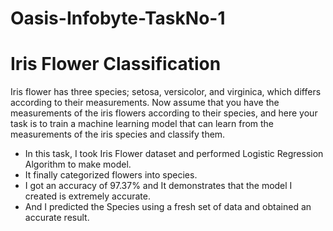 # Oasis-Infobyte-TaskNo-1
# Iris Flower Classification 

Iris flower has three species; setosa, versicolor, and virginica, which differs according to their measurements. Now assume that you have the measurements of the iris flowers according to
their species, and here your task is to train a machine learning model that can learn from the measurements of the iris species and classify them.

- In this task, I took Iris Flower dataset and performed Logistic Regression Algorithm to make model.
- It finally categorized flowers into species.
- I got an accuracy of 97.37% and It demonstrates that the model I created is extremely accurate.
- And I predicted the Species using a fresh set of data and obtained an accurate result.
